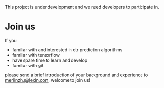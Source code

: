 This project is under development and we need developers to participate in.
# Join us
If you

- familiar with and interested in ctr prediction algorithms
- familiar with tensorflow 
- have spare time to learn and develop
- familiar with git

please send a brief introduction of your background and experience to merlinzhu@lexin.com, welcome to join us!


